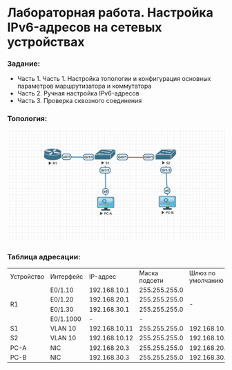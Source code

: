 #  Лабораторная работа. Настройка IPv6-адресов на сетевых устройствах


###  Задание:

+ Часть 1. Часть 1. Настройка топологии и конфигурация основных параметров маршрутизатора и коммутатора
+ Часть 2. Ручная настройка IPv6-адресов
+ Часть 3. Проверка сквозного соединения



 ### Топология:

![](./imgs/tp.png)


### Таблица адресации:


<table>

<tr>
	<td>Устройство</td>
	<td>Интерфейс</td>
	<td>IP-адрес</td>
	<td>Маска подсети</td>
	<td>Шлюз по умолчанию</td>
</tr>

<tr>
        <td rowspan="4">R1</td>
        <td>E0/1.10</td>
	  <td>192.168.10.1</td>
	  <td>255.255.255.0</td>
	  <td rowspan="4">-</td>
</tr>

<tr>
        <td>E0/1.20</td>
	  <td>192.168.20.1</td>
	  <td>255.255.255.0</td>
</tr>

<tr>
        <td>E0/1.30</td>
	  <td>192.168.30.1</td>
	  <td>255.255.255.0</td>
</tr>

<tr>
        <td>E0/1.1000</td>
	  <td>-</td>
	  <td>-</td>
</tr>

<tr>
        <td>S1</td>
        <td>VLAN 10</td>
	  <td>192.168.10.11</td>
	  <td>255.255.255.0</td>
	  <td>192.168.10.1</td>
</tr>

<tr>
        <td>S2</td>
        <td>VLAN 10</td>
	  <td>192.168.10.12</td>
	  <td>255.255.255.0</td>
	  <td>192.168.10.1</td>
</tr>

<tr>
        <td>PC-A</td>
        <td>NIC</td>
	  <td>192.168.20.3</td>
	  <td>255.255.255.0</td>
	  <td>192.168.20.1</td>
</tr>

<tr>
        <td>PC-B</td>
        <td>NIC</td>
	  <td>192.168.30.3</td>
	  <td>255.255.255.0</td>
	  <td>192.168.30.1</td>
</tr>

</table>